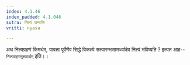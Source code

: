 ```yaml
---
index: 4.1.46
index_padded: 4.1.046
sutra: नित्यं छन्दसि
vritti: nyasa

---
```

अथ नित्यग्रहणं किमर्थम्, यावता पूर्वेणैव सिद्धे विकल्पे सत्यारम्भसामर्थ्यादेव नित्यं भविष्यति ? इत्यत आह-- `नित्यग्रहणमुत्तरार्थम्` इति।।